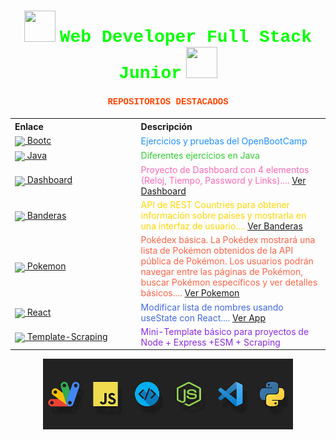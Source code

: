 <h1 align="center">
  <img src="https://raw.githubusercontent.com/gist/ManulMax/2d20af60d709805c55fd784ca7cba4b9/raw/bcfeac7604f674ace63623106eb8bb8471d844a6/github.gif" width="50px" height="50px">
  <font face="Courier New" color="#00FF00">Web Developer Full Stack Junior</font>
  <img src="https://raw.githubusercontent.com/gist/ManulMax/2d20af60d709805c55fd784ca7cba4b9/raw/bcfeac7604f674ace63623106eb8bb8471d844a6/github.gif" width="50px" height="50px">
</h1>

<h4 align="center">
  <font face="Courier New" color="#FF4500">REPOSITORIOS DESTACADOS</font>
</h4>

<table align="center" style="width: 100%;">
  <colgroup>
    <col style="width: 40%;">
    <col style="width: 60%;">
  </colgroup>
  <tr>
    <th style="text-align: left;">Enlace</th>
    <th style="text-align: left;">Descripción</th>
  </tr>
  <tr>
    <td><a href="https://github.com/JuanjDes/BootC"><img src="https://img.icons8.com/color/48/000000/boot.png" style="vertical-align: middle;"/> Bootc</a></td>
    <td><font color="#1E90FF">Ejercicios y pruebas del OpenBootCamp</font></td>
  </tr>
  <tr>
    <td><a href="https://github.com/JuanjDes/Solved_exercises"><img src="https://img.icons8.com/color/48/000000/java-coffee-cup-logo.png" style="vertical-align: middle;"/> Java</a></td>
    <td><font color="#32CD32">Diferentes ejercicios en Java</font></td>
  </tr>
  <tr>
    <td><a href="https://github.com/JuanjDes/project-break-dashboard"><img src="https://img.icons8.com/color/48/000000/dashboard.png" style="vertical-align: middle;"/> Dashboard</a></td>
    <td><font color="#FF69B4">Proyecto de Dashboard con 4 elementos (Reloj, Tiempo, Password y Links).... <a href="https://juanjdes.github.io/project-break-dashboard/">Ver Dashboard</a></font></td>
  </tr>
  <tr>
    <td><a href="https://github.com/JuanjDes/diversion-con-banderas"><img src="https://img.icons8.com/color/48/000000/flag.png" style="vertical-align: middle;"/> Banderas</a></td>
    <td><font color="#FFD700">API de REST Countries para obtener información sobre países y mostrarla en una interfaz de usuario.... <a href="https://juanjdes.github.io/diversion-con-banderas/">Ver Banderas</a></font></td>
  </tr>
  <tr>
    <td><a href="https://github.com/JuanjDes/fetch-async-await"><img src="https://img.icons8.com/color/48/000000/pokemon.png" style="vertical-align: middle;"/> Pokemon</a></td>
    <td><font color="#FF6347">Pokédex básica. La Pokédex mostrará una lista de Pokémon obtenidos de la API pública de Pokémon. Los usuarios podrán navegar entre las páginas de Pokémon, buscar Pokémon específicos y ver detalles básicos.... <a href="https://juanjdes.github.io/fetch-async-await/">Ver Pokemon</a></font></td>
  </tr>
  <tr>
    <td><a href="https://github.com/JuanjDes/ejercicio-useState"><img src="https://img.icons8.com/color/48/000000/react-native.png" style="vertical-align: middle;"/> React</a></td>
    <td><font color="#4169E1">Modificar lista de nombres usando useState con React.... <a href="https://juanjdes.github.io/ejercicio-useState">Ver App</a></font></td>
  </tr>
  <tr>
    <td><a href="https://github.com/JuanjDes/template-scraping"><img src="https://img.icons8.com/color/48/000000/web-scraper.png" style="vertical-align: middle;"/> Template-Scraping</a></td>
    <td><font color="#8A2BE2">Mini-Template básico para proyectos de Node + Express +ESM + Scraping</font></td>
  </tr>
</table>

<p align="center">
  <img src="https://github.com/JuanjDes/JuanjDes/blob/main/webdeveloper.jpg?raw=true" width="400px">
</p>
